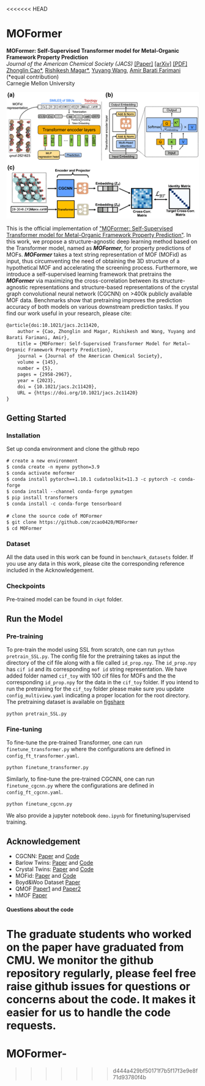 <<<<<<< HEAD
# MOFormer

<strong>MOFormer: Self-Supervised Transformer model for Metal-Organic Framework Property Prediction</strong> </br>
<em>Journal of the American Chemical Society (JACS)</em> [[Paper]](https://pubs.acs.org/doi/10.1021/jacs.2c11420) [[arXiv]](https://arxiv.org/abs/2210.14188) [[PDF]](https://arxiv.org/pdf/2210.14188.pdf) </br>
[Zhonglin Cao*](https://www.linkedin.com/in/zhonglincao/?trk=public_profile_browsemap), [Rishikesh Magar*](https://www.linkedin.com/in/rishikesh-magar), [Yuyang Wang](https://yuyangw.github.io/), [Amir Barati Farimani](https://www.meche.engineering.cmu.edu/directory/bios/barati-farimani-amir.html) (*equal contribution) </br>
Carnegie Mellon University </br>

<img src="figs/pipeline.png" width="600">

This is the official implementation of ["MOFormer: Self-Supervised Transformer model for Metal-Organic Framework Property Prediction"](https://pubs.acs.org/doi/10.1021/jacs.2c11420). In this work, we propose a structure-agnostic deep learning method based on the Transformer model, named as <strong><em>MOFormer</em></strong>, for property predictions of MOFs. <strong><em>MOFormer</em></strong> takes a text string representation of MOF (MOFid) as input, thus circumventing the need of obtaining the 3D structure of a hypothetical MOF and accelerating the screening process. Furthermore, we introduce a self-supervised learning framework that pretrains the <strong><em>MOFormer</em></strong> via maximizing the cross-correlation between its structure-agnostic representations and structure-based representations of the crystal graph convolutional neural network (CGCNN) on >400k publicly available MOF data. Benchmarks show that pretraining improves the prediction accuracy of both models on various downstream prediction tasks. If you find our work useful in your research, please cite:

```
@article{doi:10.1021/jacs.2c11420,
    author = {Cao, Zhonglin and Magar, Rishikesh and Wang, Yuyang and Barati Farimani, Amir},
    title = {MOFormer: Self-Supervised Transformer Model for Metal–Organic Framework Property Prediction},
    journal = {Journal of the American Chemical Society},
    volume = {145},
    number = {5},
    pages = {2958-2967},
    year = {2023},
    doi = {10.1021/jacs.2c11420},
    URL = {https://doi.org/10.1021/jacs.2c11420}
}
```


## Getting Started

### Installation

Set up conda environment and clone the github repo

```
# create a new environment
$ conda create -n myenv python=3.9
$ conda activate moformer
$ conda install pytorch==1.10.1 cudatoolkit=11.3 -c pytorch -c conda-forge
$ conda install --channel conda-forge pymatgen
$ pip install transformers
$ conda install -c conda-forge tensorboard

# clone the source code of MOFormer
$ git clone https://github.com/zcao0420/MOFormer
$ cd MOFormer
```

### Dataset

All the data used in this work can be found in `benchmark_datasets` folder. If you use any data in this work, please cite the corresponding reference included in the Acknowledgement.

### Checkpoints

Pre-trained model can be found in `ckpt` folder. 

## Run the Model

### Pre-training

To pre-train the model using SSL from scratch, one can run `python pretrain_SSL.py`. The config file for the pretraining takes as input the directory of the cif file along with a file called `id_prop.npy`. The `id_prop.npy` has `cif id` and its corresponding `mof id` string representation. We have added folder named `cif_toy` with 100 cif files for MOFs and the the corresponding `id_prop.npy` for the data in the `cif_toy` folder. If you intend to run the pretraining for the `cif_toy` folder please make sure you update `config_multiview.yaml` indicating a proper location for the root directory.  The pretraining dataset is available on [figshare](https://figshare.com/articles/journal_contribution/cif_tar_xz/23532918)
```
python pretrain_SSL.py
```

### Fine-tuning

To fine-tune the pre-trained Transformer, one can run `finetune_transformer.py` where the configurations are defined in `config_ft_transformer.yaml`. 
```
python finetune_transformer.py
```
Similarly, to fine-tune the pre-trained CGCNN, one can run `finetune_cgcnn.py` where the configurations are defined in `config_ft_cgcnn.yaml`.
```
python finetune_cgcnn.py
```

We also provide a jupyter notebook `demo.ipynb` for finetuning/supervised training.

## Acknowledgement
- CGCNN: [Paper](https://journals.aps.org/prl/abstract/10.1103/PhysRevLett.120.145301) and [Code](https://github.com/txie-93/cgcnn)
- Barlow Twins: [Paper](https://arxiv.org/abs/2103.03230) and [Code](https://github.com/facebookresearch/barlowtwins)
- Crystal Twins: [Paper](https://www.nature.com/articles/s41524-022-00921-5) and [Code](https://github.com/RishikeshMagar/Crystal-Twins)
- MOFid: [Paper](https://pubs.acs.org/doi/full/10.1021/acs.cgd.9b01050) and [Code](https://github.com/snurr-group/mofid/tree/master)
- Boyd&Woo Dataset [Paper](https://www.nature.com/articles/s41586-019-1798-7)
- QMOF [Paper1](https://www.cell.com/matter/fulltext/S2590-2385(21)00070-9?_returnURL=https%3A%2F%2Flinkinghub.elsevier.com%2Fretrieve%2Fpii%2FS2590238521000709%3Fshowall%3Dtrue) and [Paper2](https://www.nature.com/articles/s41524-022-00796-6)
- hMOF [Paper](https://www.nature.com/articles/nchem.1192)

#### Questions about the code
The graduate students who worked on the paper have graduated from CMU. We monitor the github repository regularly, please feel free raise github issues for questions or concerns about the code. It makes it easier for us to handle the code requests.  
=======
# MOFormer-
>>>>>>> d444a429bf50171f7b5f17f3e9e8f71d93780f4b
